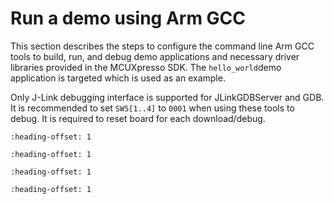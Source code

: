 # Run a demo using Arm GCC

This section describes the steps to configure the command line Arm GCC tools to build, run, and debug demo applications and necessary driver libraries provided in the MCUXpresso SDK. The `hello_world`demo application is targeted which is used as an example.

Only J-Link debugging interface is supported for JLinkGDBServer and GDB. It is recommended to set `SW5[1..4]` to `0001` when using these tools to debug. It is required to reset board for each download/debug.


```{include} ../topics/armgcc_set_up_toolchain.md
:heading-offset: 1
```

```{include} ../topics/armgcc_build_an_example_application.md
:heading-offset: 1
```

```{include} ../topics/armgcc_run_an_example_application.md
:heading-offset: 1
```

```{include} ../topics/armgcc_build_and_run_a_multicore_example_application.md
:heading-offset: 1
```

